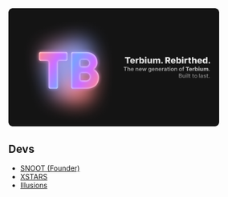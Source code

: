 <img src="card.png" style="border-radius: 8px;" width="420px">

## Devs
- [SNOOT (Founder)](https://github.com/NovaAppsInc)
- [XSTARS](https://github.com/Notplayingallday383)
- [Illusions](https://github.com/illusionTBA)
